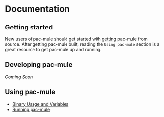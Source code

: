 # Documentation

## Getting started

New users of pac-mule should get started with [getting][download_build] pac-mule from source. After getting pac-mule built, reading the `Using pac-mule` section is a great resource to get pac-mule up and running.

## Developing pac-mule

_Coming Soon_

## Using pac-mule

- [Binary Usage and Variables][usage]
- [Running pac-mule][running]

[usage]: usage.md
[running]: running.md
[download_build]: dl_build.md

